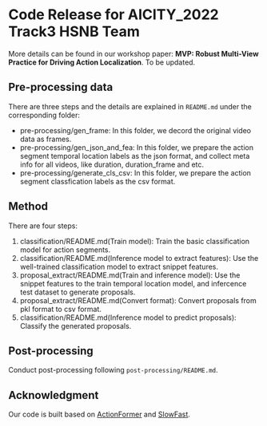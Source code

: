 # Code Release for AICITY_2022 Track3 HSNB Team
More details can be found in our workshop paper: **MVP: Robust Multi-View Practice for Driving Action Localization**. To be updated.

## Pre-processing data

There are three steps and the details are explained in `README.md` under the corresponding folder:

* pre-processing/gen_frame: In this folder, we decord the original video data as  frames.
* pre-processing/gen_json_and_fea: In this folder, we prepare the action segment temporal location labels as the json format, and collect meta info for all videos, like duration, duration_frame and etc.
* pre-processing/generate_cls_csv: In this folder, we prepare  the action segment classfication labels as the csv format.


## Method


There are four steps:

1. classification/README.md(Train model): Train the basic classification model for  action segments.
2. classification/README.md(Inference model to extract features): Use the well-trained classification model to extract snippet features.
3. proposal_extract/README.md(Train and inference model): Use the snippet features to the train temporal location model, and infercence test dataset to generate proposals.
4. proposal_extract/README.md(Convert format): Convert proposals from pkl format to csv format.
5. classification/README.md(Inference model to predict proposals): Classify the generated proposals.


## Post-processing 

Conduct post-processing following `post-processing/README.md`.


## Acknowledgment 

Our code is built based on [ActionFormer](https://github.com/happyharrycn/actionformer_release) and [SlowFast](https://github.com/facebookresearch/SlowFast).
